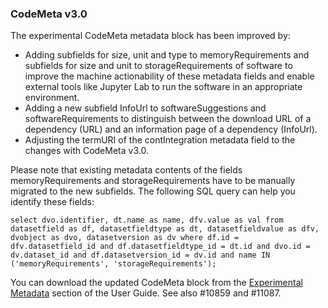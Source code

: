### CodeMeta v3.0

The experimental CodeMeta metadata block has been improved by:

* Adding subfields for size, unit and type to memoryRequirements and subfields for size and unit to storageRequirements of software to improve the machine actionability of these metadata fields and enable external tools like Jupyter Lab to run the software in an appropriate environment.
* Adding a new subfield InfoUrl to softwareSuggestions and softwareRequirements to distinguish between the download URL of a dependency (URL) and an information page of a dependency (InfoUrl).
* Adjusting the termURI of the contIntegration metadata field to the changes with CodeMeta v3.0.

Please note that existing metadata contents of the fields memoryRequirements and storageRequirements have to be manually migrated to the new subfields. The following SQL query can help you identify these fields:

`select dvo.identifier, dt.name as name, dfv.value as val from datasetfield as df, datasetfieldtype as dt, datasetfieldvalue as dfv, dvobject as dvo, datasetversion as dv where df.id = dfv.datasetfield_id and df.datasetfieldtype_id = dt.id and dvo.id = dv.dataset_id and df.datasetversion_id = dv.id and name IN ('memoryRequirements', 'storageRequirements');`

You can download the updated CodeMeta block from the [Experimental Metadata](https://dataverse-guide--11087.org.readthedocs.build/en/11087/user/appendix.html#experimental-metadata) section of the User Guide. See also #10859 and #11087.